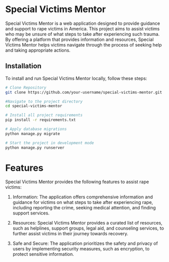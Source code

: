 # Special Victims Mentor

Special Victims Mentor is a web application designed to provide guidance and support to rape victims in America. This project aims to assist victims who may be unsure of what steps to take after experiencing such trauma. By offering a platform that provides information and resources, Special Victims Mentor helps victims navigate through the process of seeking help and taking appropriate actions.

## Installation

To install and run Special Victims Mentor locally, follow these steps:

```sh
# Clone Repository
git clone https://github.com/your-username/special-victims-mentor.git

#Navigate to the project directory
cd special-victims-mentor

# Install all project requirements
pip install -r requirements.txt

# Apply database migrations
python manage.py migrate

# Start the project in development mode
python manage.py runserver
```

# Features
Special Victims Mentor provides the following features to assist rape victims:

1) Information: The application offers comprehensive information and guidance for victims on what steps to take after experiencing rape, including reporting the crime, seeking medical attention, and finding support services.

2) Resources: Special Victims Mentor provides a curated list of resources, such as helplines, support groups, legal aid, and counseling services, to further assist victims in their journey towards recovery.

3) Safe and Secure: The application prioritizes the safety and privacy of users by implementing security measures, such as encryption, to protect sensitive information.
